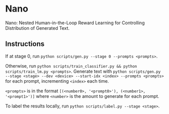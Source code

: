 # Nano

Nano: Nested Human-in-the-Loop Reward Learning for Controlling Distribution of Generated Text.

## Instructions

If at stage 0, run `python scripts/gen.py --stage 0 --prompts <prompts>`.

Otherwise, run `python scripts/train_classifier.py && python scripts/train_lm.py <prompts>`. Generate text with `python scripts/gen.py --stage <stage> --dev <device> --start-idx <index> --prompts <prompts>` for each prompt, incrementing `<index>` each time.

`<prompts>` is in the format `[(<number0>, '<prompt0>'), (<number1>, '<prompt1>')]` where `<number>` is the amount to generate for each prompt.

To label the results locally, run `python scripts/label.py --stage <stage>`.
